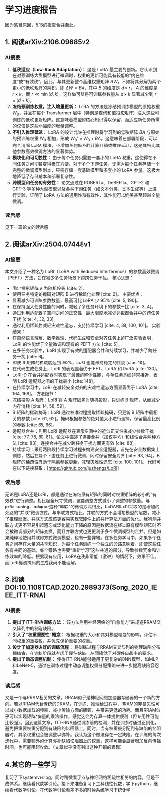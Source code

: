 # 学习进度报告
因为感冒原因，5.18的报告合并至此。
## 1. 阅读arXiv:2106.09685v2
### AI摘要
1.  **低秩适应（Low-Rank Adaptation）：** 这是 LoRA 最主要的创新。它认识到在对预训练大型模型进行微调时，权重的更新可能具有较低的“内在维度”或“有效秩”。因此，与其更新整个高维权重矩阵 $\Delta W$，不如将其分解为两个更小的低秩矩阵的乘积，即 $\Delta W = BA$，其中 $B$ 的维度是 $d \times r$， $A$ 的维度是 $r \times k$，而 $r \ll \min(d, k)$。这样做可以将可训练参数量从 $d \times k$ 显著减少到 $r \times (d+k)$。
2.  **冻结预训练权重，注入增量更新：** LoRA 的方法是冻结预训练模型的原始权重 $W_0$，并且在每个 Transformer 层中（特别是查询和值投影矩阵）注入这些可训练的低秩更新矩阵。这意味着模型的核心知识得以保留，而适应新任务所需的仅仅是这些小幅度的增量调整。
3.  **不引入推理延迟：** LoRA 的设计允许在推理时将学习到的低秩矩阵 $BA$ 与原始的预训练权重 $W_0$ 相加，形成 $W_0' = W_0 + BA$。这意味着在部署阶段，可以完全消除 LoRA 模块，不增加任何额外的计算开销或推理延迟，这是其相比其他参数高效微调方法的显著优势。
4.  **模块化和可切换性：** 由于每个任务只需要一套小的 LoRA 权重，这使得在不同任务之间切换变得极其方便。对于多个下游任务，无需为每个任务存储一个完整的微调模型副本，只需存储一套基础模型和多套小的 LoRA 参量。这极大地降低了存储成本和部署复杂性。
5.  **跨模型和任务的有效性：** 论文通过在 ROBERTa、DeBERTa、GPT-2 和 GPT-3 等多种大型模型以及各种下游任务（如文本分类、文本生成等）上进行实验，证明了 LoRA 方法的通用性和有效性，其性能可以媲美甚至超越全量微调。
### 读后感
见下一篇论文的读后感
## 2. 阅读arXiv:2504.07448v1
### AI摘要
本文介绍了一种名为 LoRI（LoRA with Reduced Interference）的参数高效微调（PEFT）方法，旨在减少多任务场景下的跨任务干扰。
核心思想：
* 固定投影矩阵 A 为随机投影 [cite: 2]。
* 使用任务特定的掩码对矩阵 B 进行稀疏化处理 [cite: 2]。
主要优点：
* 显著减少可训练参数数量，最高可比 LoRA 少 95% [cite: 5, 190]。
* 在保持强大任务性能的同时，减轻了多任务环境下的参数干扰 [cite: 3, 4]。
* 通过利用适配器子空间之间的正交性，最大限度地减少适配器合并中的跨任务干扰 [cite: 4, 32, 33]。
* 通过利用稀疏性减轻灾难性遗忘，支持持续学习 [cite: 4, 38, 100, 101]。
实验结果：
* 在自然语言理解、数学推理、代码生成和安全对齐任务上的广泛实验表明，LoRI 的性能优于全量微调和现有的 PEFT 方法 [cite: 5]。
* 在多任务实验中，LoRI 实现了有效的适配器合并和持续学习，并减少了跨任务干扰 [cite: 6]。
* 即使 B 矩阵的稀疏度达到 90%，LoRI 也能保持稳定的性能 [cite: 16]。
* 在代码生成任务上，LoRI 的表现显著优于 FFT、LoRA 和 DoRA [cite: 130]。
* LoRI-D 在合并适配器时实现了最佳的整体性能，与单任务基线非常接近，表明 LoRI 适配器之间的干扰最小 [cite: 148]。
* 在持续学习中，LoRI 在减轻安全对齐的灾难性遗忘方面显著优于 LoRA [cite: 164, 168]。
方法细节：
* 冻结投影 A 矩阵：LoRI 将 A 矩阵固定为随机投影，只训练 B 矩阵，从而减少内存消耗 [cite: 14, 58, 59]。
* B 矩阵的稀疏掩码：LoRI 通过校准过程提取稀疏掩码，只更新 B 矩阵中最相关的参数 [cite: 61, 62]。掩码根据参数的绝对值大小进行选择，保留最高比例的参数 [cite: 65, 66]。
* 适配器合并：利用 LoRI 适配器在表示空间中的近似正交性来减少参数干扰 [cite: 77, 78, 80, 81]。论文中描述了连接合并（加权平均）和线性合并两种方法 [cite: 83]。连接合并在减少跨任务干扰方面更有效 [cite: 88]。
* 持续学习：采用两阶段持续学习过程来构建安全适配器，首先在安全数据集上训练，然后在每个下游任务上进行微调，同时保留安全对齐 [cite: 93, 94]。B 矩阵的稀疏性有助于隔离参数更新，减轻灾难性遗忘 [cite: 100, 101]。
代码可在以下链接获取：[https://github.com/juzhengz/LoRI]
### 读后感
无论是LoRA还是LoRI，都是通过在冻结原有矩阵的同时对权重矩阵的较小的”有效秩“进行调整。相比起全尺寸微调，这类调整方式减小了调整的参数量。与prfix-tuning、adapter这种“串联”的微调方式相比，LoRA和LoRI采取的是增加的旁路的“并联”微调方式。与串联方式相比，并联的方式不会增加模型的层数，减小了推理延迟。并联方式应该更容易实现软硬件上的并行算法方面的优化。我猜测并联方式更不容易引起遗忘或泛化能力下降的原因是数据流在经过原有模型矩阵时不会被微调部分的矩阵变换。而且并联方式也更更利于多个微调模型的合并。但是如果纯粹地使用并联的方式微调模型，也有一些弊端。在多任务学习中，如果多个任务之间存在大量的共享知识，为每个任务训练一个独立的旁路意味着，即使这些任务有共同的基础，每个旁路也需要“重新学习”这些共通的部分，导致参数冗余和训练效率的降低。根据现有应用，LoRA在秩非常低（激进）的情况下，效果不佳。而LoRI稀疏掩码的生成我尚不能理解。
## 3.阅读DOI:10.1109TCAD.2020.2989373(Song_2020_IEEE_ITT-RNA)
### AI摘要
1.  **提出了ITT-RNA训练方法：** 该方法利用神经网络的“自愈能力”来规避RRAM交叉阵列中的制造缺陷。
2.  **引入了"权重重要性"概念：** 根据权重的大小和其对模型精度的影响，评估不同权重的重要性，并优先保护重要的权重。
3.  **设计了加速器友好的训练流程：** 将训练过程与RRAM交叉阵列的物理缺陷分布相结合，在训练阶段就考虑了硬件缺陷，从而降低了对硬件良品率的要求。
4.  **提出了动态调整机制：** 使得ITT-RNA能够适用于更复杂的DNN模型，如MLP和LeNet-5，通过在训练过程中动态调整权重分配策略来进一步提高缺陷容忍度。
### 读后感
又是一个与RRAM相关的文章。RRAM似乎是神经网络加速器存储器的一个新的方向。若以RRAM代替传统的DRAM，在训练、推理给过程中，RRAM的非易失性可以减小数据加载的频率，减小传输方面的瓶颈，并带来更低的功耗。而且RRAM似乎可以实现矩阵*向量的乘法操作，感觉这会为存算一体提供便利（但专用性可能比较强）。回到这篇文章，ITT-RNA通过训练前的检测，并在训练时通过正则化，避免把重要权重分配到有缺陷的忆阻器上。同时，当有权重被分配到有缺陷的忆阻器时，其余权重也会被调整以弥补。我认为这个做法存在一定缺陷。在训练的每次迭代中，需要额外的计算弥补缺陷忆阻器上的权重，这样可能会显著增加反向传播时间，也可能阻碍收敛。（文章似乎没有列出这种开销的表现）
## 4.其它的一些学习
复习了下systemverilog。同时稍微看了点与神经网络稀疏性相关的内容，但是不成体系。继续看代数学引论。接下来准备复习下工科线性代数，学下python，继续看代数学引论。在代数学引论看差不多的时候系统学习下统计学